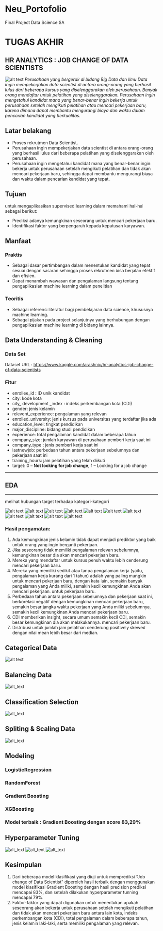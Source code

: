 # Neu_Portofolio
Final Project Data Science SA 


# TUGAS AKHIR 
## HR ANALYTICS : JOB CHANGE OF  DATA SCIENTISTS
![alt text](https://greatpeopleinside.com/wp-content/uploads/2019/06/analytics-1030x618.jpg)
*Perusahaan yang bergerak di bidang Big Data dan Ilmu Data ingin mempekerjakan data scientist di antara orang-orang yang berhasil lulus dari beberapa kursus yang diselenggarakan oleh perusahaan. Banyak orang mendaftar untuk pelatihan yang diselenggarakan. Perusahaan ingin mengetahui kandidat mana yang benar-benar ingin bekerja untuk perusahaan setelah mengikuti pelatihan atau mencari pekerjaan baru, karena dimana dapat membantu mengurangi biaya dan waktu dalam pencarian kandidat yang berkualitas.*

## Latar belakang
* Proses rekrutmen Data Scientist.
* Perusahaan ingin mempekerjakan data scientist di antara orang-orang yang berhasil lulus dari beberapa pelatihan yang diselenggarakan oleh perusahaan. 
* Perusahaan ingin mengetahui kandidat mana yang benar-benar ingin bekerja untuk perusahaan setelah mengikuti pelatihan dan tidak akan mencari pekerjaan baru, sehingga dapat membantu mengurangi biaya dan waktu dalam pencarian kandidat yang tepat.

## Tujuan
untuk mengaplikasikan supervised learning dalam memahami hal-hal sebagai berikut:
* Prediksi adanya kemungkinan seseorang untuk mencari pekerjaan baru.
* Identifikasi faktor yang berpengaruh kepada keputusan karyawan.

## Manfaat
### Praktis
* Sebagai dasar pertimbangan dalam menentukan kandidat yang tepat sesuai dengan sasaran sehingga proses rekrutmen bisa berjalan efektif dan efisien.
* Dapat menambah wawasan dan pengalaman langsung tentang pengaplikasian machine learning dalam penelitian
### Teoritis
* Sebagai referensi literatur bagi pembelajaran data science, khususnya machine learning.
* Sebagai pijakan pada project selanjutnya yang berhubungan dengan pengaplikasian  machine learning di bidang lainnya.

## Data Understanding & Cleaning

### Data Set
Dataset URL : https://www.kaggle.com/arashnic/hr-analytics-job-change-of-data-scientists

### Fitur
* enrollee_id :  ID unik kandidat
* city:  kode kota
* city_ development _index :  indeks perkembangan kota (CDI) 
* gender:  jenis kelamin 
* relevent_experience: pengalaman yang relevan 
* enrolled_university: jenis kursus pada universitas yang terdaftar jika ada 
* education_level: tingkat pendidikan
* major_discipline: bidang studi pendidikan
* experience: total pengalaman kandidat dalam beberapa tahun
* company_size: jumlah karyawan di perusahaan pemberi kerja saat ini 
* company_type : jenis pemberi kerja saat ini
* lastnewjob: perbedaan tahun antara pekerjaan sebelumnya dan pekerjaan saat ini
* training_hours: jam pelatihan yang telah diikuti
* target: 0 – **Not looking for job change**,             1 – Looking for a job change


***
## EDA
***
melihat hubungan target terhadap kategori-kategori  

![alt text](https://github.com/pembelajardata/Neu_Portofolio/blob/main/EDA1.png)
![alt text](https://github.com/pembelajardata/Neu_Portofolio/blob/main/EDA2.png)
![alt text](https://github.com/pembelajardata/Neu_Portofolio/blob/main/EDA4.png)
![alt text](https://github.com/pembelajardata/Neu_Portofolio/blob/main/EDA5.png)
![alt text](https://github.com/pembelajardata/Neu_Portofolio/blob/main/EDA6.png)
![alt text](https://github.com/pembelajardata/Neu_Portofolio/blob/main/EDA7.png)
![alt text](https://github.com/pembelajardata/Neu_Portofolio/blob/main/EDA8.png)
![alt text](https://github.com/pembelajardata/Neu_Portofolio/blob/main/EDA9.png)
![alt text](https://github.com/pembelajardata/Neu_Portofolio/blob/main/EDA10.png)
![alt text](https://github.com/pembelajardata/Neu_Portofolio/blob/main/EDA11.png)
![alt text](https://github.com/pembelajardata/Neu_Portofolio/blob/main/EDA12.png)


### Hasil pengamatan:
1. Ada kemungkinan jenis kelamin tidak dapat menjadi prediktor yang baik untuk orang yang ingin berganti pekerjaan.
2. Jika seseorang tidak memiliki pengalaman relevan sebelumnya, kemungkinan besar dia akan mencari pekerjaan baru.
3. Mereka yang mendaftar untuk kursus penuh waktu lebih cenderung mencari pekerjaan baru.
4. Mereka yang memiliki sedikit atau tanpa pengalaman kerja (yaitu, pengalaman kerja kurang dari 1 tahun) adalah yang paling mungkin untuk mencari pekerjaan baru, dengan kata lain, semakin banyak pengalaman yang Anda miliki, semakin kecil kemungkinan Anda akan mencari pekerjaan. untuk pekerjaan baru.
5. Perbedaan tahun antara pekerjaan sebelumnya dan pekerjaan saat ini, berkorelasi negatif dengan kemungkinan mencari pekerjaan baru, semakin besar jangka waktu pekerjaan yang Anda miliki sebelumnya, semakin kecil kemungkinan Anda mencari pekerjaan baru. 
6. CDI memberikan insight, secara umum semakin kecil CDI, semakin besar kemungkinan dia akan melakukannya. mencari pekerjaan baru. 
7. Distribusi untuk jumlah jam pelatihan cenderung positively skewed dengan nilai mean lebih besar  dari median.



## Categorical Data

![alt text](https://github.com/pembelajardata/Neu_Portofolio/blob/main/Categorical%20Data.png)

## Balancing Data

![alt_text](https://github.com/pembelajardata/Neu_Portofolio/blob/main/Balancing%20Data1.png)

## Classification Selection

![alt_text](https://github.com/pembelajardata/Neu_Portofolio/blob/main/Classification%20Selection.png)

## Spliting & Scaling Data

![alt_text](https://github.com/pembelajardata/Neu_Portofolio/blob/main/Spliting%20%26%20Scaling%20Data.png)

## Modeling

### LogisticRegression

### RandomForest

### Gradient Boosting

### XGBoosting

### Model terbaik : Gradient Boosting dengan score 83,29%


## Hyperparameter Tuning

![alt_text](https://github.com/pembelajardata/Neu_Portofolio/blob/main/Hyperparameter-Tuning-1.png)
![alt_text](https://github.com/pembelajardata/Neu_Portofolio/blob/main/Hyperparameter-Tuning-2.png)
![alt_text](https://github.com/pembelajardata/Neu_Portofolio/blob/main/Hyperparameter-Tuning-3.png)

## Kesimpulan
1. Dari beberapa model klasifikasi yang diuji untuk memprediksi “Job change of Data Scientist” diperoleh hasil terbaik dengan menggunakan model klasifikasi Gradient Boosting dengan hasil precision prediksi mencapai 83%, dan setelah dilakukan hyperparameter tunning mencapai 79%.
2. Faktor-faktor yang dapat digunakan untuk menentukan apakah seseorang akan bekerja untuk perusahaan setelah mengikuti pelatihan dan tidak akan mencari pekerjaan baru antara lain kota, indeks perkembangan kota (CDI), total pengalaman dalam beberapa tahun, jenis kelamin laki-laki, serta memiliki pengalaman yang relevan. 



